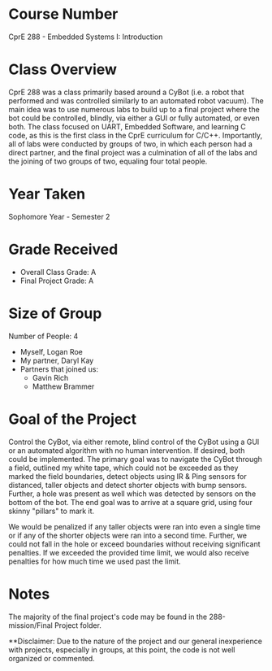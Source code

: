 # Course Number
CprE 288 - Embedded Systems I: Introduction

# Class Overview
CprE 288 was a class primarily based around a CyBot (i.e. a robot that performed and was controlled similarly to an automated robot vacuum). The main idea was to use numerous labs to build up to a final project where the bot could be controlled, blindly, via either a GUI or fully automated, or even both. The class focused on UART, Embedded Software, and learning C code, as this is the first class in the CprE curriculum for C/C++. Importantly, all of labs were conducted by groups of two, in which each person had a direct partner, and the final project was a culmination of all of the labs and the joining of two groups of two, equaling four total people.

# Year Taken
Sophomore Year - Semester 2

# Grade Received
* Overall Class Grade: A
* Final Project Grade: A

# Size of Group
Number of People: 4
* Myself, Logan Roe
* My partner, Daryl Kay
* Partners that joined us:
  * Gavin Rich
  * Matthew Brammer

# Goal of the Project
Control the CyBot, via either remote, blind control of the CyBot using a GUI or an automated algorithm with no human intervention. If desired, both could be implemented. The primary goal was to navigate the CyBot through a field, outlined my white tape, which could not be exceeded as they marked the field boundaries, detect objects using IR & Ping sensors for distanced, taller objects and detect shorter objects with bump sensors. Further, a hole was present as well which was detected by sensors on the bottom of the bot. The end goal was to arrive at a square grid, using four skinny "pillars" to mark it.

We would be penalized if any taller objects were ran into even a single time or if any of the shorter objects were ran into a second time. Further, we could not fall in the hole or exceed boundaries without receiving significant penalties. If we exceeded the provided time limit, we would also receive penalties for how much time we used past the limit.

# Notes
The majority of the final project's code may be found in the 288-mission/Final Project folder.

**Disclaimer: Due to the nature of the project and our general inexperience with projects, especially in groups, at this point, the code is not well organized or commented.

